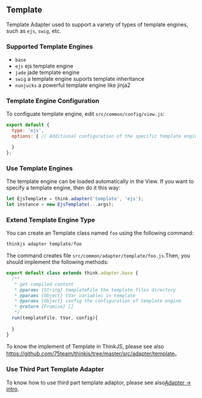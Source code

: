 ## Template

Template Adapter used to support a variety of types of template engines, such as `ejs`, `swig`, etc.

### Supported Template Engines

* `base` 
* `ejs` ejs template engine
* `jade` jade template engine 
* `swig` a template engine suports template inheritance
* `nunjucks` a powerful template engine like jinja2 

### Template Engine Configuration

To configuate template engine, edit `src/common/config/view.js`: 

```js
export default {
  type: 'ejs',
  options: { // Additional configuration of the specific template engine

  }
};
```

### Use Template Engines

The template engine can be loaded automatically in the View. If you want to specify a template engine, then do it this way: 

```js
let EjsTemplate = think.adapter('template', 'ejs');
let instance = new EjsTemplate(...args);
```

### Extend Template Engine Type

You can create an Template class named `foo` using the following command:

```js
thinkjs adapter template/foo
```

The command creates file `src/common/adapter/template/foo.js`.Then, you should implement the following methods:

```js
export default class extends think.adapter.base {
  /**
   * get compiled content
   * @params {String} templateFile the template files directory
   * @params {Object} tVar variables in template 
   * @params {Object} config the configuration of template engine
   * @return {Promise} []
   */
  run(templateFile, tVar, config){
    
  }
}
```

To know the implement of Template in ThinkJS, please see also <https://github.com/75team/thinkjs/tree/master/src/adapter/template>。

### Use Third Part Template Adapter

To know how to use third part template adaptor, please see also[Adapter -> intro](./adapter_intro.html#toc-e7c).
